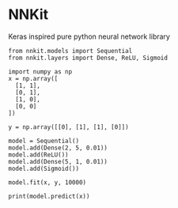 # NNKit
Keras inspired pure python neural network library

```python3
from nnkit.models import Sequential
from nnkit.layers import Dense, ReLU, Sigmoid

import numpy as np
x = np.array([
  [1, 1],
  [0, 1],
  [1, 0],
  [0, 0]
])

y = np.array([[0], [1], [1], [0]])

model = Sequential()
model.add(Dense(2, 5, 0.01))
model.add(ReLU())
model.add(Dense(5, 1, 0.01))
model.add(Sigmoid())

model.fit(x, y, 10000)

print(model.predict(x))
```
